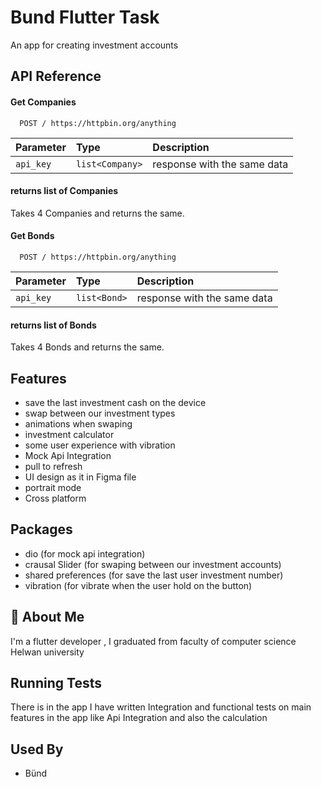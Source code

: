 
# Bund Flutter Task

An app for creating investment accounts


## API Reference

#### Get Companies

```http
  POST / https://httpbin.org/anything
```

| Parameter | Type     | Description                |
| :-------- | :------- | :------------------------- |
| `api_key` | `list<Company>` | response with the same data |

#### returns list of Companies

Takes 4 Companies and returns the same.

#### Get Bonds

```http
  POST / https://httpbin.org/anything
```

| Parameter | Type     | Description                |
| :-------- | :------- | :------------------------- |
| `api_key` | `list<Bond>` | response with the same data |

#### returns list of Bonds

Takes 4 Bonds and returns the same.

## Features

- save the last investment cash on the device
- swap between our investment types
- animations when swaping
- investment calculator
- some user experience with vibration
- Mock Api Integration
- pull to refresh
- UI design as it in Figma file
- portrait mode
- Cross platform

## Packages

- dio (for mock api integration)
- crausal Slider (for swaping between our investment accounts)
- shared preferences (for save the last user investment number)
- vibration (for vibrate when the user hold on the button)


## 🚀 About Me
I'm a flutter developer , I graduated from faculty of computer science Helwan university


## Running Tests

There is in the app I have written Integration and functional tests on main features in the app like Api Integration and also the calculation
## Used By

- Bünd
